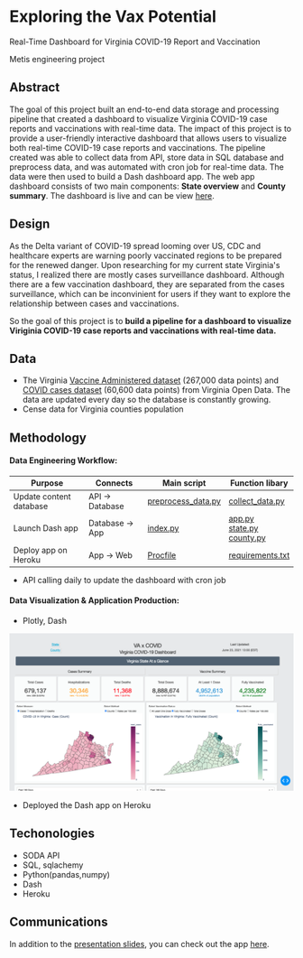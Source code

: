 # Exploring the Vax Potential

Real-Time Dashboard for Virginia COVID-19 Report and Vaccination

Metis engineering project

## Abstract

The goal of this project built an end-to-end data storage and processing pipeline that created a dashboard to visualize Virginia COVID-19 case reports and vaccinations with real-time data. The impact of this project is to provide a user-friendly interactive dashboard that allows users to visualize both real-time COVID-19 case reports and vaccinations. The pipeline created was able to collect data from API, store data in SQL database and preprocess data, and was automated with cron job for real-time data. The data were then used to build a Dash dashboard app. The web app dashboard consists of two main components: **State overview** and **County summary**. The dashboard is live and can be view [here](https://vaxcovid.herokuapp.com/).

## Design

As the Delta variant of COVID-19 spread looming over US, CDC and healthcare experts are warning poorly vaccinated regions to be prepared for the renewed danger. Upon researching for my current state Virginia's status, I realized there are mostly cases surveillance dashboard. Although there are a few vaccination dashboard, they are separated from the cases surveillance, which can be inconvinient for users if they want to explore the relationship between cases and vaccinations. 

So the goal of this project is to **build a pipeline for a dashboard to visualize Viriginia COVID-19 case reports and vaccinations with real-time data.**

## Data

* The Virginia [Vaccine Administered dataset](https://data.virginia.gov/dataset/VDH-COVID-19-PublicUseDataset-Vaccines-DosesAdmini/28k2-x2rj) (267,000 data points) and [COVID cases dataset](https://data.virginia.gov/Government/VDH-COVID-19-PublicUseDataset-Cases/bre9-aqqr) (60,600 data points) from Virginia Open Data. The data are updated every day so the database is constantly growing.
* Cense data for Virginia counties population

## Methodology

#### Data Engineering Workflow:

| Purpose                 | Connects        | Main script                                                  | Function libary                                              |
| ----------------------- | --------------- | ------------------------------------------------------------ | ------------------------------------------------------------ |
| Update content database | API -> Database | [preprocess_data.py](https://github.com/crystal-ctrl/engineering_project/blob/main/preprocess_data.py) | [collect_data.py](https://github.com/crystal-ctrl/engineering_project/blob/main/collect_data.py) |
| Launch Dash app         | Database -> App | [index.py](https://github.com/crystal-ctrl/engineering_project/blob/main/index.py) | [app.py](https://github.com/crystal-ctrl/engineering_project/blob/main/app.py)<br />[state.py](https://github.com/crystal-ctrl/engineering_project/blob/main/apps/state.py)<br />[county.py](https://github.com/crystal-ctrl/engineering_project/blob/main/apps/county.py) |
| Deploy app on Heroku    | App -> Web      | [Procfile](https://github.com/crystal-ctrl/engineering_project/blob/main/Procfile) | [requirements.txt](https://github.com/crystal-ctrl/engineering_project/blob/main/requirements.txt) |

- API calling daily to update the dashboard with cron job

#### Data Visualization & Application Production:

- Plotly, Dash

![](https://github.com/crystal-ctrl/engineering_project/blob/main/dashboard.png)

* Deployed the Dash app on Heroku

## Techonologies

- SODA API
- SQL, sqlachemy
- Python(pandas,numpy)
- Dash
- Heroku

## Communications

In addition to the [presentation slides](https://github.com/crystal-ctrl/engineering_project/blob/main/Presentation.pdf), you can check out the app [here](https://vaxcovid.herokuapp.com/).

